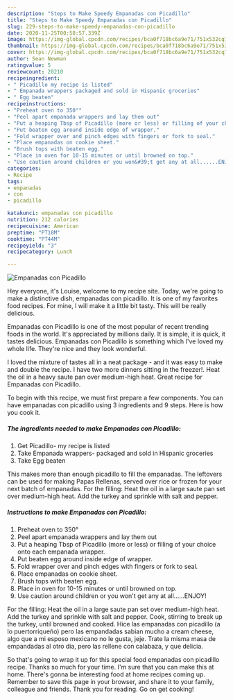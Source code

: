 ```yaml
---
description: "Steps to Make Speedy Empanadas con Picadillo"
title: "Steps to Make Speedy Empanadas con Picadillo"
slug: 229-steps-to-make-speedy-empanadas-con-picadillo
date: 2020-11-25T00:58:57.339Z
image: https://img-global.cpcdn.com/recipes/bca0f718bc6a9e71/751x532cq70/empanadas-con-picadillo-recipe-main-photo.jpg
thumbnail: https://img-global.cpcdn.com/recipes/bca0f718bc6a9e71/751x532cq70/empanadas-con-picadillo-recipe-main-photo.jpg
cover: https://img-global.cpcdn.com/recipes/bca0f718bc6a9e71/751x532cq70/empanadas-con-picadillo-recipe-main-photo.jpg
author: Sean Newman
ratingvalue: 5
reviewcount: 20210
recipeingredient:
- " Picadillo my recipe is listed"
- " Empanada wrappers packaged and sold in Hispanic groceries"
- " Egg beaten"
recipeinstructions:
- "Preheat oven to 350°"
- "Peel apart empanada wrappers and lay them out"
- "Put a heaping Tbsp of Picadillo (more or less) or filling of your choice onto each empanada wrapper."
- "Put beaten egg around inside edge of wrapper."
- "Fold wrapper over and pinch edges with fingers or fork to seal."
- "Place empanadas on cookie sheet."
- "Brush tops with beaten egg."
- "Place in oven for 10-15 minutes or until browned on top."
- "Use caution around children or you won&#39;t get any at all......ENJOY!"
categories:
- Recipe
tags:
- empanadas
- con
- picadillo

katakunci: empanadas con picadillo 
nutrition: 212 calories
recipecuisine: American
preptime: "PT18M"
cooktime: "PT44M"
recipeyield: "3"
recipecategory: Lunch

---
```



![Empanadas con Picadillo](https://img-global.cpcdn.com/recipes/bca0f718bc6a9e71/751x532cq70/empanadas-con-picadillo-recipe-main-photo.jpg)

Hey everyone, it's Louise, welcome to my recipe site. Today, we're going to make a distinctive dish, empanadas con picadillo. It is one of my favorites food recipes. For mine, I will make it a little bit tasty. This will be really delicious.

Empanadas con Picadillo is one of the most popular of recent trending foods in the world. It's appreciated by millions daily. It is simple, it is quick, it tastes delicious. Empanadas con Picadillo is something which I've loved my whole life. They're nice and they look wonderful.

I loved the mixture of tastes all in a neat package - and it was easy to make and double the recipe. I have two more dinners sitting in the freezer!. Heat the oil in a heavy saute pan over medium-high heat. Great recipe for Empanadas con Picadillo.


To begin with this recipe, we must first prepare a few components. You can have empanadas con picadillo using 3 ingredients and 9 steps. Here is how you cook it.

<!--inarticleads1-->

##### The ingredients needed to make Empanadas con Picadillo:

1. Get  Picadillo- my recipe is listed
1. Take  Empanada wrappers- packaged and sold in Hispanic groceries
1. Take  Egg beaten


This makes more than enough picadillo to fill the empanadas. The leftovers can be used for making Papas Rellenas, served over rice or frozen for your next batch of empanadas. For the filling: Heat the oil in a large saute pan set over medium-high heat. Add the turkey and sprinkle with salt and pepper. 

<!--inarticleads2-->

##### Instructions to make Empanadas con Picadillo:

1. Preheat oven to 350°
1. Peel apart empanada wrappers and lay them out
1. Put a heaping Tbsp of Picadillo (more or less) or filling of your choice onto each empanada wrapper.
1. Put beaten egg around inside edge of wrapper.
1. Fold wrapper over and pinch edges with fingers or fork to seal.
1. Place empanadas on cookie sheet.
1. Brush tops with beaten egg.
1. Place in oven for 10-15 minutes or until browned on top.
1. Use caution around children or you won&#39;t get any at all......ENJOY!


For the filling: Heat the oil in a large saute pan set over medium-high heat. Add the turkey and sprinkle with salt and pepper. Cook, stirring to break up the turkey, until browned and cooked. Hice las empanadas con picadillo (a lo puertorriqueño) pero las empandadas sabian mucho a cream cheese, algo que a mi esposo mexicano no le gusta, jeje. Trate la misma masa de empandadas al otro dia, pero las rellene con calabaza, y que delicia. 

So that's going to wrap it up for this special food empanadas con picadillo recipe. Thanks so much for your time. I'm sure that you can make this at home. There's gonna be interesting food at home recipes coming up. Remember to save this page in your browser, and share it to your family, colleague and friends. Thank you for reading. Go on get cooking!
